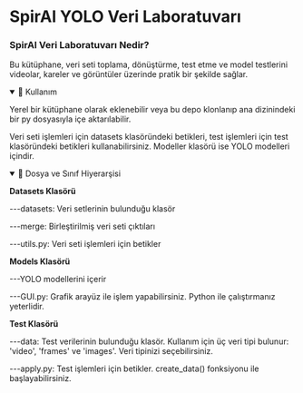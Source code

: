 <div>
      <h1>SpirAl YOLO Veri Laboratuvarı</h1>
  <div>
    <h3>SpirAl Veri Laboratuvarı Nedir?</h3>
    <p>Bu kütüphane, veri seti toplama, dönüştürme, test etme ve model testlerini videolar, kareler ve görüntüler üzerinde pratik bir şekilde sağlar.</p>
  </div>
  <div>
      <details open> 
            <summary>📘 Kullanım</summary>
            <p>Yerel bir kütüphane olarak eklenebilir veya bu depo klonlanıp ana dizinindeki bir py dosyasıyla içe aktarılabilir.</p>   
            <p>Veri seti işlemleri için datasets klasöründeki betikleri, test işlemleri için test klasöründeki betikleri kullanabilirsiniz. Modeller klasörü ise YOLO modelleri içindir.</p>
       </details>
  </div>
<details open>
      <summary>🌲 Dosya ve Sınıf Hiyerarşisi</summary>
      <p><b>Datasets Klasörü</b></p>
      <p>---datasets: Veri setlerinin bulunduğu klasör</p>
      <p>---merge: Birleştirilmiş veri seti çıktıları</p>
      <p>---utils.py: Veri seti işlemleri için betikler</p>
      <p><b>Models Klasörü</b></p>
      <p>---YOLO modellerini içerir</p>
      <p>---GUI.py: Grafik arayüz ile işlem yapabilirsiniz. Python ile çalıştırmanız yeterlidir.</p>
      <p><b>Test Klasörü</b></p>
      <p>---data: Test verilerinin bulunduğu klasör. Kullanım için üç veri tipi bulunur: 'video', 'frames' ve 'images'. Veri tipinizi seçebilirsiniz.</p>
      <p>---apply.py: Test işlemleri için betikler. create_data() fonksiyonu ile başlayabilirsiniz.</p>
</details>
